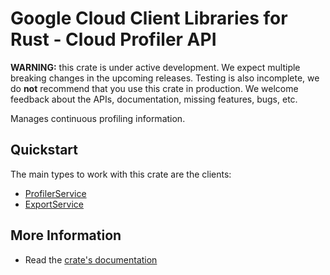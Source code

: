 # Google Cloud Client Libraries for Rust - Cloud Profiler API

<!-- Code generated by sidekick. DO NOT EDIT. -->

**WARNING:** this crate is under active development. We expect multiple breaking
changes in the upcoming releases. Testing is also incomplete, we do **not**
recommend that you use this crate in production. We welcome feedback about the
APIs, documentation, missing features, bugs, etc.

Manages continuous profiling information.

## Quickstart

The main types to work with this crate are the clients:

* [ProfilerService](https://docs.rs/google-cloud-profiler-v2/latest/google_cloud_profiler_v2/client/struct.ProfilerService.html)
* [ExportService](https://docs.rs/google-cloud-profiler-v2/latest/google_cloud_profiler_v2/client/struct.ExportService.html)

## More Information

* Read the [crate's documentation](https://docs.rs/google-cloud-profiler-v2/latest/google-cloud-profiler-v2)
